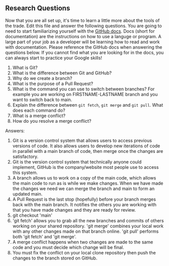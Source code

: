 ## Research Questions 

Now that you are all set up, it's time to learn a little more about the tools of the trade. Edit this file and answer the following questions. You are going to need to start familiarizing yourself with the [GitHub docs](https://docs.github.com/en). Docs (short for documentation) are the instructions on how to use a languge or program. A large part of your job as a developer will be learning how to read and work with documentation. Please reference the GitHub docs when answering the questions below. If you cannot find what you are looking for in the docs, you can always start to practice your Google skills!

1. What is Git?
2. What is the difference between Git and GitHub?
3. Why do we create a branch? 
4. What is the purpose of a Pull Request?
5. What is the command you can use to switch between branches? For example you are working on FIRSTNAME-LASTNAME branch and you want to switch back to main.
6. Explain the difference between `git fetch`, `git merge` and `git pull`. What does each command do?
7. What is a merge conflict?
8. How do you resolve a merge conflict?

Answers:
1. Git is a version control system that allows users to access previous versions of code. It 
also allows users to develop new iterations of code in parallel with a main branch of code, 
then merge once the changes are satisfactory.
2. Git is the version control system that technically anyone could implement, GitHub is the 
company/website most people use to access this system. 
3. A branch allows us to work on a copy of the main code, which allows the main code to run as 
is while we make changes. When we have made the changes we need we can merge the branch and 
main to form an updated main.
4. A Pull Request is the last stop (hopefully) before your branch merges back with the main 
branch. It notifies the others you are working with that you have made changes and they are ready 
for review.
5. git checkout 'main'
6. 'git fetch' allows you to grab all the new branches and commits of others working on your shared repository. 'git merge' combines 
your local work with any other changes made on that branch online. 'git pull' performs both 'git fetch' and 'git merge'.
7. A merge conflict happens when two changes are made to the same code and you must decide which change will be final.
8. You must fix the conflict on your local clone repository then push the changes to the branch stored on GitHub.
